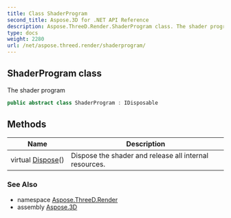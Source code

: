 ```yaml
---
title: Class ShaderProgram
second_title: Aspose.3D for .NET API Reference
description: Aspose.ThreeD.Render.ShaderProgram class. The shader program
type: docs
weight: 2280
url: /net/aspose.threed.render/shaderprogram/
---
```

## ShaderProgram class

The shader program

```csharp
public abstract class ShaderProgram : IDisposable
```

## Methods

| Name | Description |
| --- | --- |
| virtual [Dispose](../../aspose.threed.render/shaderprogram/dispose/)() | Dispose the shader and release all internal resources. |

### See Also

* namespace [Aspose.ThreeD.Render](../../aspose.threed.render/)
* assembly [Aspose.3D](../../)


